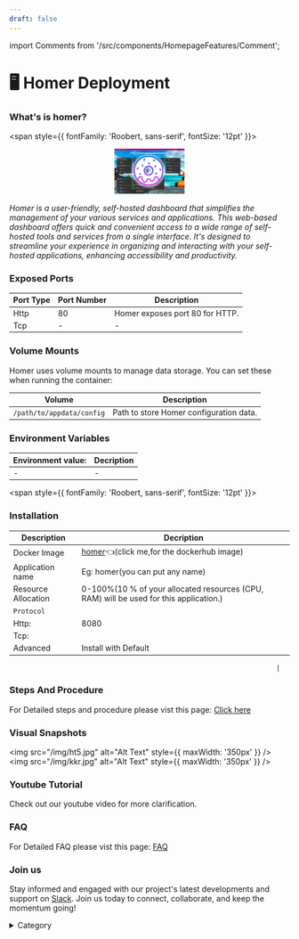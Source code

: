 ```yaml
---
draft: false
---
```

import Comments from '/src/components/HomepageFeatures/Comment';




# 🖥 Homer Deployment

### What's is homer?
<span style={{ fontFamily: 'Roobert, sans-serif', fontSize: '12pt' }}>

<p align="center">
  <img src="/img/efv.jpg" alt="Alt Text" width="25%"/>
</p> 


_Homer is a user-friendly, self-hosted dashboard that simplifies the management of your various services and applications. This web-based dashboard offers quick and convenient access to a wide range of self-hosted tools and services from a single interface. It's designed to streamline your experience in organizing and interacting with your self-hosted applications, enhancing accessibility and productivity._
### Exposed Ports

| Port Type | Port Number | Description                          |
| --------- | ----------- | ------------------------------------ |
| Http      | 80          | Homer exposes port 80 for HTTP.      |
| Tcp       | -           | -             |

### Volume Mounts

Homer uses volume mounts to manage data storage. You can set these when running the container:

| Volume                       | Description                                |
| ---------------------------- | ------------------------------------------ |
| `/path/to/appdata/config`    | Path to store Homer configuration data.    |


### Environment Variables


|   **Environment value:**          | Decription                                                                                                               | 
| --------------------- | ------                                                                                                                   | 
|-       |  -                              |

</span>


<span style={{ fontFamily: 'Roobert, sans-serif', fontSize: '12pt' }}>

### Installation


|  Description          | Decription                                                                                                               | 
| --------------------- | ------                                                                                                                   | 
| Docker Image          |  [homer](https://hub.docker.com/r/b4bz/homer)👈(click me,for the dockerhub image)                                   |
| Application name      |  Eg: homer(you can put any name)                                                                                        | 
| Resource Allocation   |  0-100%(10 % of your allocated resources (CPU, RAM) will be used for this application.)                                  | 
| `Protocol`            |                                                                                                                          | 
|  Http:                |  8080                                                                                                                      |
|  Tcp:                 |                                                                                                                          | 
|    Advanced           |    Install with Default                                                                                                  |

                                                                       |


### Steps And Procedure

For Detailed steps and procedure please vist this page: [Click here](https://techscaleinfinite.github.io/introduction/cloud-float/Steps%20and%20procedure)



### Visual Snapshots

<img src="/img/ht5.jpg" alt="Alt Text" style={{ maxWidth: '350px' }} /> <img src="/img/kkr.jpg" alt="Alt Text" style={{ maxWidth: '350px' }} />



### Youtube Tutorial&#x20;

Check out our youtube video for more clarification.



### FAQ

For Detailed FAQ please vist this page: [FAQ](https://techscaleinfinite.github.io/FAQ)

### Join us

Stay informed and engaged with our project's latest developments and support on [Slack](https://app.slack.com/client/T04QS32JX6E/C04QKEWE146). Join us today to connect, collaborate, and keep the momentum going!&#x20;

<details>

<summary>Category</summary>

Kubernetes, cloud computing, DevOps, cloud services, hosting platform, container orchestration, cloud infrastructure, cloud deployment, cloud management, cloud technology, cloud solutions, homer

</details>

</span>

<Comments />